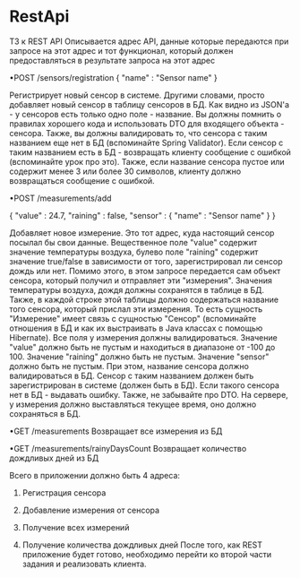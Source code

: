 # RestApi

ТЗ к REST API
Описывается адрес API, данные которые передаются при запросе на
этот адрес и тот функционал, который должен предоставляться в
результате запроса на этот адрес  
 
 •POST /sensors/registration
 {
   "name" : "Sensor name"
 }
 
Регистрирует новый сенсор в системе. Другими словами, просто добавляет новый
сенсор в таблицу сенсоров в БД. Как видно из JSON'а - у сенсоров есть только одно
поле - название.
Вы должны помнить о правилах хорошего кода и использовать DTO для входящего
объекта - сенсора.
Также, вы должны валидировать то, что сенсора с таким названием еще нет в БД
(вспоминайте Spring Validator). Если сенсор с таким названием есть в БД - возвращать
клиенту сообщение с ошибкой (вспоминайте урок про это).
Также, если название сенсора пустое или содержит менее 3 или более 30 символов,
клиенту должно возвращаться сообщение с ошибкой.


•POST /measurements/add

{
 "value" : 24.7,
 "raining" : false,
 "sensor" : 
      {
      "name" : "Sensor name"
      }
}


Добавляет новое измерение. Это тот адрес, куда настоящий сенсор посылал бы свои данные.
Вещественное поле "value" содержит значение температуры воздуха, булево поле "raining" содержит
значение true/false в зависимости от того, зарегистрировал ли сенсор дождь или нет. Помимо этого, в
этом запросе передается сам объект сенсора, который получил и отправляет эти "измерения".
Значения температуры воздуха, дождя должны сохранятся в таблице в БД. Также, в каждой строке этой
таблицы должно содержаться название того сенсора, который прислал эти измерения. То есть
сущность "Измерение" имеет связь с сущностью "Сенсор" (вспоминайте отношения в БД и как их
выстраивать в Java классах с помощью Hibernate).
Все поля у измерения должны валидироваться.
Значение "value" должно быть не пустым и находиться в диапазоне от -100 до 100.
Значение "raining" должно быть не пустым.
Значение "sensor" должно быть не пустым. При этом, название сенсора должно валидироваться в БД.
Сенсор с таким названием должен быть зарегистрирован в системе (должен быть в БД).
Если такого сенсора нет в БД - выдавать ошибку. Также, не забывайте про DTO.
На сервере, у измерения должно выставляться текущее время, оно должно сохраняться в БД.

•GET /measurements
Возвращает все измерения из БД

•GET /measurements/rainyDaysCount
Возвращает количество дождливых дней из БД 


Всего в приложении должно быть 4 адреса:
1) Регистрация сенсора

2) Добавление измерения от сенсора

3) Получение всех измерений

4) Получение количества дождливых дней
После того, как REST приложение будет готово, необходимо
перейти ко второй части задания и реализовать клиента.
